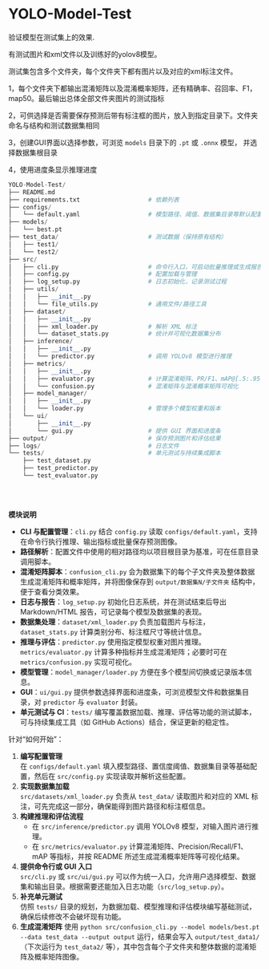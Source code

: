 # YOLO-Model-Test
验证模型在测试集上的效果.

有测试图片和xml文件以及训练好的yolov8模型。

测试集包含多个文件夹，每个文件夹下都有图片以及对应的xml标注文件。

1，每个文件夹下都输出混淆矩阵以及混淆概率矩阵，还有精确率、召回率、F1，map50。最后输出总体全部文件夹图片的测试指标

2，可供选择是否需要保存预测后带有标注框的图片，放入到指定目录下。文件夹命名与结构和测试数据集相同

3，创建GUI界面以选择参数，可浏览 ``models`` 目录下的 ``.pt`` 或 ``.onnx`` 模型，
   并选择数据集根目录

4，使用进度条显示推理进度

```python
YOLO-Model-Test/
├── README.md
├── requirements.txt                   # 依赖列表
├── configs/
│   └── default.yaml                   # 模型路径、阈值、数据集目录等默认配置
├── models/
│   └── best.pt
├── test_data/                         # 测试数据（保持原有结构）
│   ├── test1/
│   └── test2/
├── src/
│   ├── cli.py                         # 命令行入口，可启动批量推理或生成报告
│   ├── config.py                      # 配置加载与管理
│   ├── log_setup.py                   # 日志初始化，记录测试过程
│   ├── utils/
│   │   ├── __init__.py
│   │   └── file_utils.py              # 通用文件/路径工具
│   ├── dataset/
│   │   ├── __init__.py
│   │   ├── xml_loader.py              # 解析 XML 标注
│   │   └── dataset_stats.py           # 统计并可视化数据集分布
│   ├── inference/
│   │   ├── __init__.py
│   │   └── predictor.py               # 调用 YOLOv8 模型进行推理
│   ├── metrics/
│   │   ├── __init__.py
│   │   ├── evaluator.py               # 计算混淆矩阵、PR/F1、mAP@[.5:.95] 等
│   │   └── confusion.py               # 混淆矩阵与混淆概率矩阵可视化
│   ├── model_manager/
│   │   ├── __init__.py
│   │   └── loader.py                  # 管理多个模型权重和版本
│   └── ui/
│       ├── __init__.py
│       └── gui.py                     # 提供 GUI 界面和进度条
├── output/                            # 保存预测图片和评估结果
├── logs/                              # 日志文件
└── tests/                             # 单元测试与持续集成脚本
    ├── test_dataset.py
    ├── test_predictor.py
    └── test_evaluator.py
    
    
    
```

**模块说明**

- **CLI 与配置管理**：`cli.py` 结合 `config.py` 读取 `configs/default.yaml`，支持在命令行执行推理、输出指标或批量保存预测图像。
- **路径解析**：配置文件中使用的相对路径均以项目根目录为基准，可在任意目录调用脚本。
- **混淆矩阵脚本**：`confusion_cli.py` 会为数据集下的每个子文件夹及整体数据生成混淆矩阵和概率矩阵，并将图像保存到 `output/数据集N/子文件夹` 结构中，便于查看分类效果。
- **日志与报告**：`log_setup.py` 初始化日志系统，并在测试结束后导出 Markdown/HTML 报告，可记录每个模型及数据集的表现。
- **数据集处理**：`dataset/xml_loader.py` 负责加载图片与标注，`dataset_stats.py` 计算类别分布、标注框尺寸等统计信息。
- **推理与评估**：`predictor.py` 使用指定模型权重对图片推理。`metrics/evaluator.py` 计算多种指标并生成混淆矩阵；必要时可在 `metrics/confusion.py` 实现可视化。
- **模型管理**：`model_manager/loader.py` 方便在多个模型间切换或记录版本信息。
- **GUI**：`ui/gui.py` 提供参数选择界面和进度条，可浏览模型文件和数据集目录，对 `predictor` 与 `evaluator` 封装。
- **单元测试与 CI**：`tests/` 编写覆盖数据加载、推理、评估等功能的测试脚本，可与持续集成工具（如 GitHub Actions）结合，保证更新的稳定性。

针对“如何开始”：

1. **编写配置管理**  
   在 `configs/default.yaml` 填入模型路径、置信度阈值、数据集目录等基础配置，然后在 `src/config.py` 实现读取并解析这些配置。
2. **实现数据集加载**  
   `src/datasets/xml_loader.py` 负责从 `test_data/` 读取图片和对应的 XML 标注，可先完成这一部分，确保能得到图片路径和标注框信息。
3. **构建推理和评估流程**  
   - 在 `src/inference/predictor.py` 调用 YOLOv8 模型，对输入图片进行推理。  
   - 在 `src/metrics/evaluator.py` 计算混淆矩阵、Precision/Recall/F1、mAP 等指标，并按 README 所述生成混淆概率矩阵等可视化结果。
4. **提供命令行或 GUI 入口**  
   `src/cli.py` 或 `src/ui/gui.py` 可以作为统一入口，允许用户选择模型、数据集和输出目录。根据需要还能加入日志功能（`src/log_setup.py`）。
5. **补充单元测试**  
   仿照 `tests/` 目录的规划，为数据加载、模型推理和评估模块编写基础测试，确保后续修改不会破坏现有功能。
6. **生成混淆矩阵**
使用 `python src/confusion_cli.py --model models/best.pt --data test_data --output output` 运行，结果会写入 `output/test_data1/`（下次运行为 `test_data2/` 等），其中包含每个子文件夹和整体数据的混淆矩阵及概率矩阵图像。